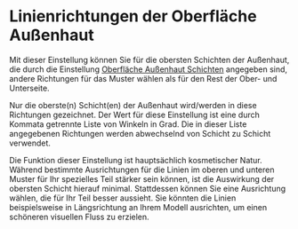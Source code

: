 Linienrichtungen der Oberfläche Außenhaut
====
Mit dieser Einstellung können Sie für die obersten Schichten der Außenhaut, die durch die Einstellung [Oberfläche Außenhaut Schichten](../top_bottom/roofing_layer_count.md) angegeben sind, andere Richtungen für das Muster wählen als für den Rest der Ober- und Unterseite.

Nur die oberste(n) Schicht(en) der Außenhaut wird/werden in diese Richtungen gezeichnet. Der Wert für diese Einstellung ist eine durch Kommata getrennte Liste von Winkeln in Grad. Die in dieser Liste angegebenen Richtungen werden abwechselnd von Schicht zu Schicht verwendet.

Die Funktion dieser Einstellung ist hauptsächlich kosmetischer Natur. Während bestimmte Ausrichtungen für die Linien im oberen und unteren Muster für Ihr spezielles Teil stärker sein können, ist die Auswirkung der obersten Schicht hierauf minimal. Stattdessen können Sie eine Ausrichtung wählen, die für Ihr Teil besser aussieht. Sie könnten die Linien beispielsweise in Längsrichtung an Ihrem Modell ausrichten, um einen schöneren visuellen Fluss zu erzielen.